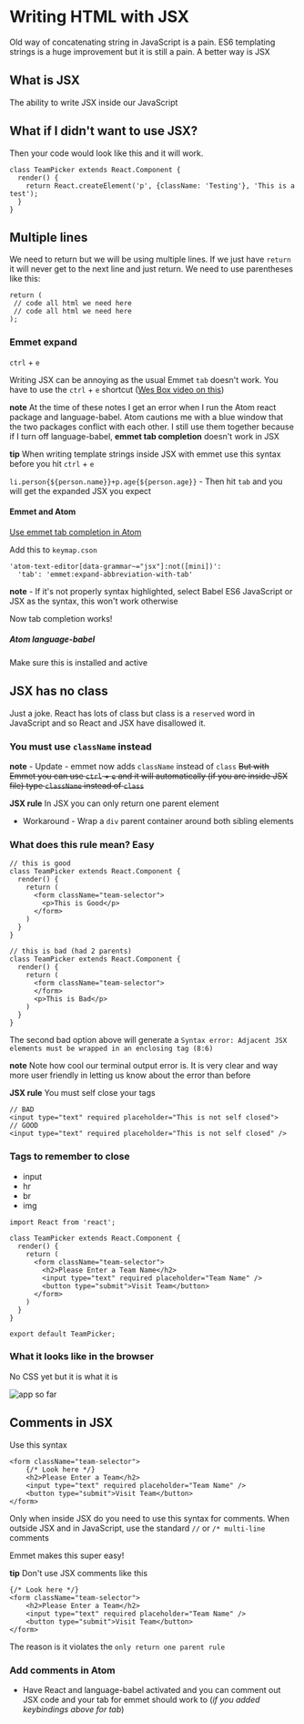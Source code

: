 # Writing HTML with JSX
Old way of concatenating string in JavaScript is a pain. ES6 templating strings is a huge improvement but it is still a pain. A better way is JSX

## What is JSX
The ability to write JSX inside our JavaScript

## What if I didn't want to use JSX?
Then your code would look like this and it will work.

```
class TeamPicker extends React.Component {
  render() {
    return React.createElement('p', {className: 'Testing'}, 'This is a test');
  }
}
```

## Multiple lines
We need to return but we will be using multiple lines. If we just have `return` it will never get to the next line and just return. We need to use parentheses like this:

```
return (
 // code all html we need here
 // code all html we need here
);
```

### Emmet expand
`ctrl` + `e`

Writing JSX can be annoying as the usual Emmet `tab` doesn't work. You have to use the `ctrl` + `e` shortcut ([Wes Box video on this](http://wesbos.com/emmet-react-jsx-sublime/))

**note** At the time of these notes I get an error when I run the Atom react package and language-babel. Atom cautions me with a blue window that the two packages conflict with each other. I still use them together because if I turn off language-babel, **emmet tab completion** doesn't work in JSX

**tip** When writing template strings inside JSX with emmet use this syntax before you hit `ctrl` + `e`

`li.person{${person.name}}+p.age{${person.age}}` - Then hit `tab` and you will get the expanded JSX you expect

#### Emmet and Atom
[Use emmet tab completion in Atom](https://gist.github.com/mxstbr/361ddb22057f0a01762240be209321f0)

Add this to `keymap.cson`

```
'atom-text-editor[data-grammar~="jsx"]:not([mini])':
  'tab': 'emmet:expand-abbreviation-with-tab'
```

**note** - If it's not properly syntax highlighted, select Babel ES6 JavaScript or JSX as the syntax, this won't work otherwise

Now tab completion works!

##### Atom language-babel
Make sure this is installed and active

## JSX has no class
Just a joke. React has lots of class but class is a `reserved` word in JavaScript and so React and JSX have disallowed it. 

### You must use `className` instead
**note** - Update - emmet now adds `className` instead of `class`
~~But with Emmet you can use `ctrl` + `e` and it will automatically (if you are inside JSX file) type `className` instead of `class`~~

**JSX rule** In JSX you can only return one parent element

* Workaround - Wrap a `div` parent container around both sibling elements

### What does this rule mean? Easy

```
// this is good
class TeamPicker extends React.Component {
  render() {
    return (
      <form className="team-selector">
        <p>This is Good</p>
      </form>
    )
  }
}

// this is bad (had 2 parents)
class TeamPicker extends React.Component {
  render() {
    return (
      <form className="team-selector">
      </form>
      <p>This is Bad</p>
    )
  }
}
```

The second bad option above will generate a `Syntax error: Adjacent JSX elements must be wrapped in an enclosing tag (8:6)`

**note** Note how cool our terminal output error is. It is very clear and way more user friendly in letting us know about the error than before

**JSX rule** You must self close your tags

```
// BAD
<input type="text" required placeholder="This is not self closed">
// GOOD
<input type="text" required placeholder="This is not self closed" />
```

### Tags to remember to close
* input
* hr
* br
* img

```
import React from 'react';

class TeamPicker extends React.Component {
  render() {
    return (
      <form className="team-selector">
        <h2>Please Enter a Team Name</h2>
        <input type="text" required placeholder="Team Name" />
        <button type="submit">Visit Team</button>
      </form>
    )
  }
}

export default TeamPicker;
```

### What it looks like in the browser
No CSS yet but it is what it is

![app so far](https://i.imgur.com/86gzcGa.png)

## Comments in JSX
Use this syntax

```
<form className="team-selector">
    {/* Look here */}
    <h2>Please Enter a Team</h2>
    <input type="text" required placeholder="Team Name" />
    <button type="submit">Visit Team</button>
</form>
```

Only when inside JSX do you need to use this syntax for comments. When outside JSX and in JavaScript, use the standard `//` or `/* multi-line` comments

Emmet makes this super easy!

**tip** Don't use JSX comments like this

```
{/* Look here */}
<form className="team-selector">
    <h2>Please Enter a Team</h2>
    <input type="text" required placeholder="Team Name" />
    <button type="submit">Visit Team</button>
</form>
```

The reason is it violates the `only return one parent rule`

### Add comments in Atom
* Have React and language-babel activated and you can comment out JSX code and your tab for emmet should work to (_if you added keybindings above for tab_)
